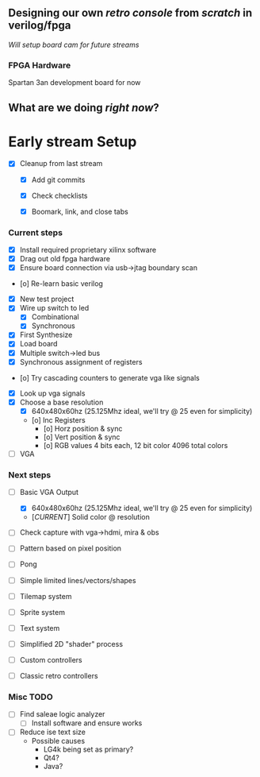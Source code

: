 


Designing our own *retro console* from _scratch_ in verilog/fpga
------------------------------------------------------------------
*Will setup board cam for future streams*

### FPGA Hardware
Spartan 3an development board for now


## What are we doing *right now*?
# Early stream Setup
- [X] Cleanup from last stream
  - [X] Add git commits
  - [X] Check checklists
  - [X] Boomark, link, and close tabs






### Current steps
- [X] Install required proprietary xilinx software
- [X] Drag out old fpga hardware
- [X] Ensure board connection via usb->jtag boundary scan
- [o] Re-learn basic verilog
- [X] New test project
- [X] Wire up switch to led
  - [X] Combinational
  - [X] Synchronous
- [X] First Synthesize
- [X] Load board
- [X] Multiple switch->led bus
- [X] Synchronous assignment of registers

- [o] Try cascading counters to generate vga like signals
- [X] Look up vga signals
- [X] Choose a base resolution
  - [X] 640x480x60hz (25.125Mhz ideal, we'll try @ 25 even for simplicity)
  - [o] Inc Registers
    - [o] Horz position & sync
    - [o] Vert position & sync
    - [o] RGB values 4 bits each, 12 bit color 4096 total colors
- [ ] VGA

### Next steps
- [ ] Basic VGA Output
  - [X] 640x480x60hz (25.125Mhz ideal, we'll try @ 25 even for simplicity)
  - [*CURRENT*] Solid color @ resolution
- [ ] Check capture with vga->hdmi, mira & obs
- [ ] Pattern based on pixel position
- [ ] Pong
- [ ] Simple limited lines/vectors/shapes
- [ ] Tilemap system
- [ ] Sprite system
- [ ] Text system
- [ ] Simplified 2D "shader" process

- [ ] Custom controllers
- [ ] Classic retro controllers

### Misc TODO
- [ ] Find saleae logic analyzer
  - [ ] Install software and ensure works
- [ ] Reduce ise text size
  - Possible causes
    - LG4k being set as primary?
    - Qt4?
    - Java?
